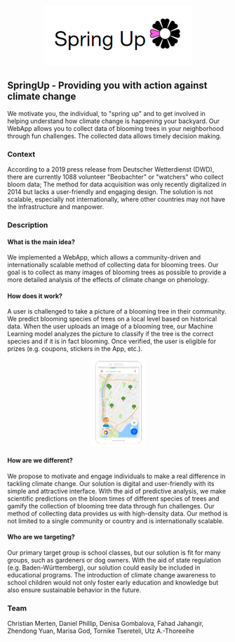 <p align="center">
  <img src="https://github.com/ClimathonHeidelberg/bloomMap2K19/blob/master/design/logo.png">
</p>

## SpringUp - Providing you with action against climate change

We motivate you, the individual, to "spring up" and to get involved in helping understand how climate change is happening your backyard. Our WebApp allows you to collect data of blooming trees in your neighborhood through fun challenges. The collected data allows timely decision making.

### Context

According to a 2019 press release from Deutscher Wetterdienst (DWD), there are currently 1088 volunteer "Beobachter" or "watchers" who collect bloom data; The method for data acquisition was only recently digitalized in 2014 but lacks a user-friendly and engaging design. The solution is not scalable, especially not internationally, where other countries may not have the infrastructure and manpower.

### Description

#### What is the main idea?

We implemented a WebApp, which allows a community-driven and internationally scalable method of collecting data for blooming trees. Our goal is to collect as many images of blooming trees as possible to provide a more detailed analysis of the effects of climate change on phenology. 

#### How does it work?

A user is challenged to take a picture of a blooming tree in their community. We predict blooming species of trees on a local level based on historical data. When the user uploads an image of a blooming tree, our Machine Learning model analyzes the picture to classify if the tree is the correct species and if it is in fact blooming. Once verified, the user is eligible for prizes (e.g. coupons, stickers in the App, etc.).

<p align="center">
  <img src="https://github.com/ClimathonHeidelberg/bloomMap2K19/blob/master/design/app.png" height="200">
</p>

#### How are we different?

We propose to motivate and engage individuals to make a real difference in tackling climate change. Our solution is digital and user-friendly with its simple and attractive interface. With the aid of predictive analysis, we make scientific predictions on the bloom times of different species of trees and gamify the collection of blooming tree data through fun challenges. Our method of collecting data provides us with high-density data. Our method is not limited to a single community or country and is internationally scalable.

#### Who are we targeting?

Our primary target group is school classes, but our solution is fit for many groups, such as gardeners or dog owners. With the aid of state regulation (e.g. Baden-Württemberg), our solution could easily be included in educational programs. The introduction of climate change awareness to school children would not only foster early education and knowledge but also ensure sustainable behavior in the future. 


### Team 

Christian Merten, Daniel Phillip, Denisa Gombalova, Fahad Jahangir, Zhendong Yuan, Marisa God, Tornike Tsereteli, Utz A.-Thoreeihe

